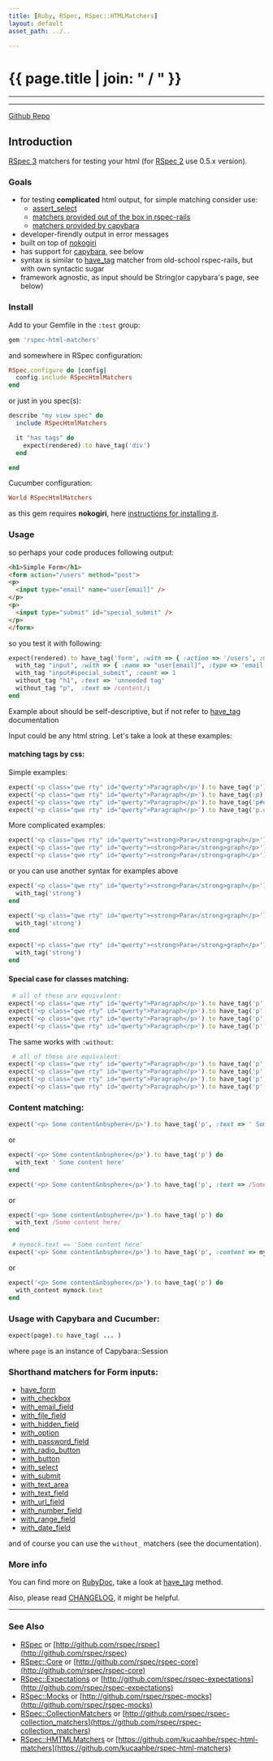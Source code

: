 ```yaml
---
title: [Ruby, RSpec, RSpec::HTMLMatchers]
layout: default
asset_path: ../..

---
```


# {{ page.title | join: " / " }}

----

<div id="toc"></div>

---

[Github Repo](https://github.com/kucaahbe/rspec-html-matchers)

## Introduction

[RSpec 3](https://github.com/rspec) matchers for testing your html (for [RSpec 2](https://www.relishapp.com/rspec/rspec-core/v/2-99/docs) use 0.5.x version).


### Goals

* for testing **complicated** html output, for simple matching consider use:
  * [assert_select](http://api.rubyonrails.org/classes/ActionDispatch/Assertions/SelectorAssertions.html#method-i-assert_select)
  * [matchers provided out of the box in rspec-rails](https://www.relishapp.com/rspec/rspec-rails/v/2-11/docs/view-specs/view-spec)
  * [matchers provided by capybara](http://rdoc.info/github/jnicklas/capybara/Capybara/Node/Matchers)
* developer-firendly output in error messages
* built on top of [nokogiri](nokogiri.org)
* has support for [capybara](https://github.com/jnicklas/capybara), see below
* syntax is similar to [have_tag](http://old.rspec.info/rails/writing/views.html) matcher from old-school rspec-rails, but with own syntactic sugar
* framework agnostic, as input should be String(or capybara's page, see below)

### Install

Add to your Gemfile in the `:test` group:

```ruby
gem 'rspec-html-matchers'
```

and somewhere in RSpec configuration:

```ruby
RSpec.configure do |config|
  config.include RSpecHtmlMatchers
end
```

or just in you spec(s):

```ruby
describe "my view spec" do
  include RSpecHtmlMatchers

  it "has tags" do
    expect(rendered).to have_tag('div')
  end

end
```

Cucumber configuration:

```ruby
World RSpecHtmlMatchers
```

as this gem requires **nokogiri**, here [instructions for installing it](http://nokogiri.org/tutorials/installing_nokogiri.html).

### Usage

so perhaps your code produces following output:

```html
<h1>Simple Form</h1>
<form action="/users" method="post">
<p>
  <input type="email" name="user[email]" />
</p>
<p>
  <input type="submit" id="special_submit" />
</p>
</form>
```

so you test it with following:

```ruby
expect(rendered).to have_tag('form', :with => { :action => '/users', :method => 'post' }) do
  with_tag "input", :with => { :name => "user[email]", :type => 'email' }
  with_tag "input#special_submit", :count => 1
  without_tag "h1", :text => 'unneeded tag'
  without_tag "p",  :text => /content/i
end
```

Example about should be self-descriptive, but if not refer to [have_tag](http://rdoc.info/github/kucaahbe/rspec-html-matchers/RSpec/Matchers:have_tag) documentation

Input could be any html string. Let's take a look at these examples:

#### matching tags by css:

Simple examples:

```ruby
expect('<p class="qwe rty" id="qwerty">Paragraph</p>').to have_tag('p')
expect('<p class="qwe rty" id="qwerty">Paragraph</p>').to have_tag(:p)
expect('<p class="qwe rty" id="qwerty">Paragraph</p>').to have_tag('p#qwerty')
expect('<p class="qwe rty" id="qwerty">Paragraph</p>').to have_tag('p.qwe.rty')
```

More complicated examples:

```ruby
expect('<p class="qwe rty" id="qwerty"><strong>Para</strong>graph</p>').to have_tag('p strong')
expect('<p class="qwe rty" id="qwerty"><strong>Para</strong>graph</p>').to have_tag('p#qwerty strong')
expect('<p class="qwe rty" id="qwerty"><strong>Para</strong>graph</p>').to have_tag('p.qwe.rty strong')
```

or you can use another syntax for examples above

```ruby
expect('<p class="qwe rty" id="qwerty"><strong>Para</strong>graph</p>').to have_tag('p') do
  with_tag('strong')
end

expect('<p class="qwe rty" id="qwerty"><strong>Para</strong>graph</p>').to have_tag('p#qwerty') do
  with_tag('strong')
end

expect('<p class="qwe rty" id="qwerty"><strong>Para</strong>graph</p>').to have_tag('p.qwe.rty') do
  with_tag('strong')
end
```

#### Special case for classes matching:


```ruby
 # all of these are equivalent:
expect('<p class="qwe rty" id="qwerty">Paragraph</p>').to have_tag('p', :with => { :class => 'qwe rty' })
expect('<p class="qwe rty" id="qwerty">Paragraph</p>').to have_tag('p', :with => { :class => 'rty qwe' })
expect('<p class="qwe rty" id="qwerty">Paragraph</p>').to have_tag('p', :with => { :class => ['rty', 'qwe'] })
expect('<p class="qwe rty" id="qwerty">Paragraph</p>').to have_tag('p', :with => { :class => ['qwe', 'rty'] })
```

The same works with `:without`:

```ruby
 # all of these are equivalent:
expect('<p class="qwe rty" id="qwerty">Paragraph</p>').to have_tag('p', :without => { :class => 'qwe rty' })
expect('<p class="qwe rty" id="qwerty">Paragraph</p>').to have_tag('p', :without => { :class => 'rty qwe' })
expect('<p class="qwe rty" id="qwerty">Paragraph</p>').to have_tag('p', :without => { :class => ['rty', 'qwe'] })
expect('<p class="qwe rty" id="qwerty">Paragraph</p>').to have_tag('p', :without => { :class => ['qwe', 'rty'] })
```

### Content matching:

```ruby
expect('<p> Some content&nbsphere</p>').to have_tag('p', :text => ' Some content here')
```

or

```ruby
expect('<p> Some content&nbsphere</p>').to have_tag('p') do
  with_text ' Some content here'
end

expect('<p> Some content&nbsphere</p>').to have_tag('p', :text => /Some content here/)
```
or

```ruby
expect('<p> Some content&nbsphere</p>').to have_tag('p') do
  with_text /Some content here/
end

 # mymock.text == 'Some content here'
expect('<p> Some content&nbsphere</p>').to have_tag('p', :content => mymock.text)
```

or

```ruby
expect('<p> Some content&nbsphere</p>').to have_tag('p') do
  with_content mymock.text
end
```

### Usage with Capybara and Cucumber:

```ruby
expect(page).to have_tag( ... )
```

where `page` is an instance of Capybara::Session

### Shorthand matchers for Form inputs:

- [have\_form](http://rdoc.info/github/kucaahbe/rspec-html-matchers/master/RSpec/Matchers:have_form)
- [with\_checkbox](http://rdoc.info/github/kucaahbe/rspec-html-matchers/master/RSpec/Matchers:with_checkbox)
- [with\_email\_field](http://rdoc.info/github/kucaahbe/rspec-html-matchers/master/RSpec/Matchers:with_email_field)
- [with\_file\_field](http://rdoc.info/github/kucaahbe/rspec-html-matchers/master/RSpec/Matchers:with_file_field)
- [with\_hidden\_field](http://rdoc.info/github/kucaahbe/rspec-html-matchers/master/RSpec/Matchers:with_hidden_field)
- [with\_option](http://rdoc.info/github/kucaahbe/rspec-html-matchers/master/RSpec/Matchers:with_option)
- [with\_password_field](http://rdoc.info/github/kucaahbe/rspec-html-matchers/master/RSpec/Matchers:with_password_field)
- [with\_radio\_button](http://rdoc.info/github/kucaahbe/rspec-html-matchers/master/RSpec/Matchers:with_radio_button)
- [with\_button](http://rdoc.info/github/kucaahbe/rspec-html-matchers/master/RSpec/Matchers:with_button)
- [with\_select](http://rdoc.info/github/kucaahbe/rspec-html-matchers/master/RSpec/Matchers:with_select)
- [with\_submit](http://rdoc.info/github/kucaahbe/rspec-html-matchers/master/RSpec/Matchers:with_submit)
- [with\_text\_area](http://rdoc.info/github/kucaahbe/rspec-html-matchers/master/RSpec/Matchers:with_text_area)
- [with\_text\_field](http://rdoc.info/github/kucaahbe/rspec-html-matchers/master/RSpec/Matchers:with_text_field)
- [with\_url\_field](http://rdoc.info/github/kucaahbe/rspec-html-matchers/master/RSpec/Matchers:with_url_field)
- [with\_number\_field](http://rdoc.info/github/kucaahbe/rspec-html-matchers/master/RSpec/Matchers:with_number_field)
- [with\_range\_field](http://rdoc.info/github/kucaahbe/rspec-html-matchers/master/RSpec/Matchers:with_range_field)
- [with\_date\_field](http://rdoc.info/github/kucaahbe/rspec-html-matchers/master/RSpec/Matchers:with_date_field)

and of course you can use the `without_` matchers (see the documentation).


### More info

You can find more on [RubyDoc](http://rubydoc.info/github/kucaahbe/rspec-html-matchers/master/RSpec/Matchers), take a look at [have_tag](http://rdoc.info/github/kucaahbe/rspec-html-matchers/RSpec/Matchers#have_tag-instance_method) method.

Also, please read [CHANGELOG](https://github.com/kucaahbe/rspec-html-matchers/blob/master/CHANGELOG.md), it might be helpful.

-------------

### See Also

* [RSpec](/ruby/rspec/index.html) or [http://github.com/rspec/rspec](http://github.com/rspec/rspec)
* [RSpec::Core](/ruby/rspec/rspec-core.html) or [http://github.com/rspec/rspec-core](http://github.com/rspec/rspec-core)
* [RSpec::Expectations](/ruby/rspec/rspec-expectations.html) or [http://github.com/rspec/rspec-expectations](http://github.com/rspec/rspec-expectations)
* [RSpec::Mocks](/ruby/rspec/rspec-mocks.html) or [http://github.com/rspec/rspec-mocks](http://github.com/rspec/rspec-mocks)
* [RSpec::CollectionMatchers](/ruby/rspec/rspec-collection_matchers.html) or [http://github.com/rspec/rspec-collection_matchers](https://github.com/rspec/rspec-collection_matchers)
* [RSpec::HMTMLMatchers](/ruby/rspec/rspec-html-matchers.html) or [https://github.com/kucaahbe/rspec-html-matchers](https://github.com/kucaahbe/rspec-html-matchers)


